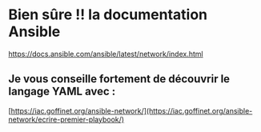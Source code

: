 # Bien sûre !! la documentation Ansible 

https://docs.ansible.com/ansible/latest/network/index.html

## Je vous conseille fortement de découvrir le langage YAML avec :

[https://iac.goffinet.org/ansible-network/](https://iac.goffinet.org/ansible-network/ecrire-premier-playbook/)
